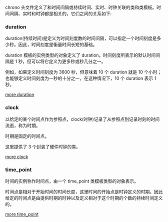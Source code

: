
chrono 头文件定义了和时间间隔或持续时间、实时、时钟关联的类和类模板。时间间隔、实时和时钟都是相关的，它们之间的关系如下:

### duration

duration(持续时间)是定义为时间刻度数的时间间隔，可以指定一个时间刻度是多少秒。因此，时间刻度是衡量时间长短的基础。

duration 模板的实例类型的对象定义了 duration。时间刻度所表示的默认时间间隔是 1 秒，但可以将它定义为更多秒或秒几分之一。

例如，如果定义时间刻度为 3600 秒，但意味着 10 个 duration 就是 10 个小时；也能够定义时间刻度为一秒的十分之一，在这种情况下，10 个 duration 表示 1 秒。

[more duration](04_chrono_duration.md)


### clock

以给定的某个时间点作为参照点，clock(时钟)记录了从参照点到记录时刻的时间流逝，称为时期。

时期是固定的时间点。

这里提供了 3 个封装了硬件时钟的类。

[more clock](04_chrono_clock.md)


### time_point

时间的实例称作时间点，由一个 time_point 类模板类型的对象表示。

时间点是相对于开始时间的时间长度，这里时间的开始点是时钟定义的时期。因此给定的时间点是由提供时期的时钟以及定义相对于这个时期的个数的持续时间定义的。

[more time_point](04_chrono_time_point.md)
